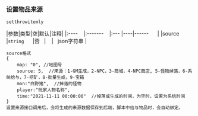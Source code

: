 ### 设置物品来源
`setthrowitemly`

|参数|类型|空|默认|注释|
|:----    |:-------    |:--- |----|------      |
|source     |`string`      |否   |    |   json字符串 |
```
source格式
{
    map: "0", //地图号
    source: 5,  //来源：1-GM生成，2-NPC，3-商城，4-NPC商店, 5-怪物掉落，6-系统给与，7-挖矿，8-批量生成，9-宝箱
    mon:"白野猪",  //掉落的怪物
    player:"玩家人物名称",  
    time:"2021-11-11 00:00:00"  //掉落或生成的时间，为空时，设置为系统时间
}
设置来源接口调用后，会将生成的来源数据保存到后端，脚本中给与物品时，会自动绑定。
```

